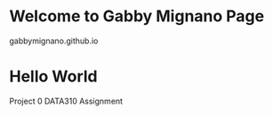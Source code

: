 # Welcome to Gabby Mignano Page

gabbymignano.github.io
# Hello World

Project 0 DATA310 Assignment
